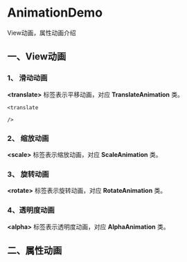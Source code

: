 # AnimationDemo
View动画，属性动画介绍
## 一、View动画

### 1、 滑动动画
**\<translate\>** 标签表示平移动画，对应 **TranslateAnimation** 类。

    <translate
        
    />

### 2、 缩放动画 
**\<scale\>** 标签表示缩放动画，对应 **ScaleAnimation** 类。



### 3、 旋转动画 
**\<rotate\>** 标签表示旋转动画，对应 **RotateAnimation** 类。
### 4、透明度动画 
**\<alpha\>** 标签表示透明度动画，对应 **AlphaAnimation** 类。
## 二、属性动画
